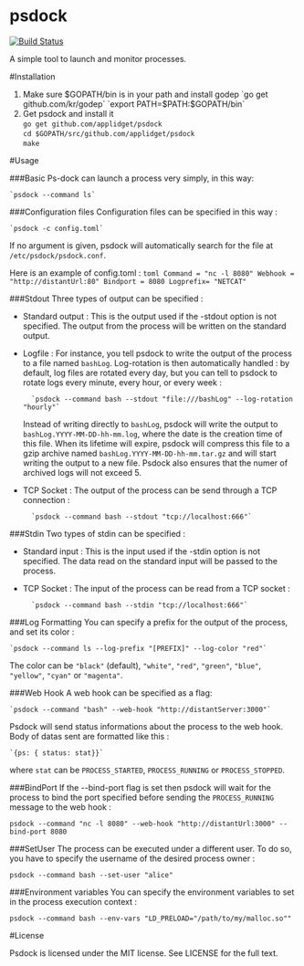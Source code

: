 **psdock**
======

[![Build Status](https://travis-ci.org/applidget/psdock.svg)](https://travis-ci.org/applidget/psdock)

A simple tool to launch and monitor processes.

#Installation


1) Make sure $GOPATH/bin is in your path and install godep  
`go get github.com/kr/godep`  
`export PATH=$PATH:$GOPATH/bin`  
2) Get psdock and install it  
`go get github.com/applidget/psdock`  
`cd $GOPATH/src/github.com/applidget/psdock`  
`make`


#Usage

###Basic
Ps-dock can launch a process very simply, in this way:

    `psdock --command ls`
###Configuration files
Configuration files can be specified in this way :

    `psdock -c config.toml`
    
If no argument is given, psdock will automatically search for the file at `/etc/psdock/psdock.conf`.

Here is an example of config.toml :
    `````toml
    Command = "nc -l 8080"
    Webhook = "http://distantUrl:80"
    Bindport = 8080
    Logprefix= "NETCAT"
    `````
    
###Stdout
Three types of output can be specified :
* Standard output : 
    This is the output used if the -stdout option is not specified. The output from the process will be written on the standard output.
* Logfile : 
    For instance, you tell psdock to write the output of the process to a file named `bashLog`. Log-rotation is then automatically handled : by default, log files are rotated every day, but you can tell to psdock to rotate logs every minute, every hour, or every week :
    
        `psdock --command bash --stdout "file:///bashLog" --log-rotation "hourly"`
    Instead of writing directly to `bashLog`, psdock will write the output to `bashLog.YYYY-MM-DD-hh-mm.log`, where the date is the creation time of this file. When its lifetime will expire, psdock will compress this file to a gzip archive named `bashLog.YYYY-MM-DD-hh-mm.tar.gz` and will start writing the output to a new file. Psdock also ensures that the numer of archived logs will not exceed 5.
* TCP Socket : 
    The output of the process can be send through a TCP connection :

        `psdock --command bash --stdout "tcp://localhost:666"`

###Stdin
Two types of stdin can be specified :
* Standard input : 
    This is the input used if the -stdin option is not specified. The data read on the standard input will be passed to the process.
* TCP Socket : 
    The input of the process can be read from a TCP socket : 

        `psdock --command bash --stdin "tcp://localhost:666"`

###Log Formatting
You can specify a prefix for the output of the process, and set its color : 

    `psdock --command ls --log-prefix "[PREFIX]" --log-color "red"`

The color can be `"black"` (default), `"white"`, `"red"`, `"green"`, `"blue"`, `"yellow"`, `"cyan"` or `"magenta"`. 

###Web Hook
A web hook can be specified as a flag:

    `psdock --command "bash" --web-hook "http://distantServer:3000"`
Psdock will send status informations about the process to the web hook. Body of datas sent are formatted like this :

    `{ps: { status: stat}}`

where `stat` can be `PROCESS_STARTED`, `PROCESS_RUNNING` or `PROCESS_STOPPED`.

###BindPort
If the --bind-port flag is set then psdock will wait for the process to bind the port specified before sending the `PROCESS_RUNNING` message to the web hook : 

    psdock --command "nc -l 8080" --web-hook "http://distantUrl:3000" --bind-port 8080

###SetUser
The process can be executed under a different user. To do so, you have to specify the username of the desired process owner : 

    psdock --command bash --set-user "alice"

###Environment variables
You can specify the environment variables to set in the process execution context : 

    psdock --command bash --env-vars "LD_PRELOAD="/path/to/my/malloc.so""
    
#License

Psdock is licensed under the MIT license. See LICENSE for the full text.
